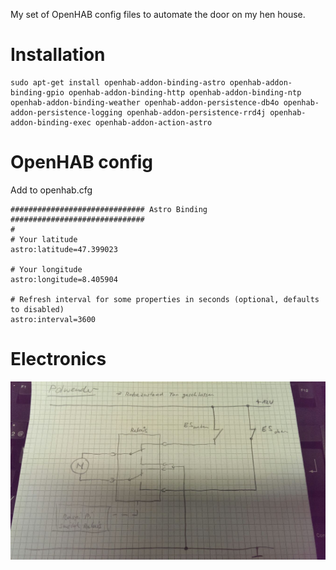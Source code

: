 My set of OpenHAB config files to automate the door on my hen house.

# Installation

    sudo apt-get install openhab-addon-binding-astro openhab-addon-binding-gpio openhab-addon-binding-http openhab-addon-binding-ntp openhab-addon-binding-weather openhab-addon-persistence-db4o openhab-addon-persistence-logging openhab-addon-persistence-rrd4j openhab-addon-binding-exec openhab-addon-action-astro

# OpenHAB config

Add to openhab.cfg

```
############################## Astro Binding ##############################
#
# Your latitude
astro:latitude=47.399023

# Your longitude
astro:longitude=8.405904

# Refresh interval for some properties in seconds (optional, defaults to disabled)
astro:interval=3600
```

# Electronics

![Electric Circuit](https://raw.githubusercontent.com/gysel/henhouse-automation/master/electric_circuit.jpg)

